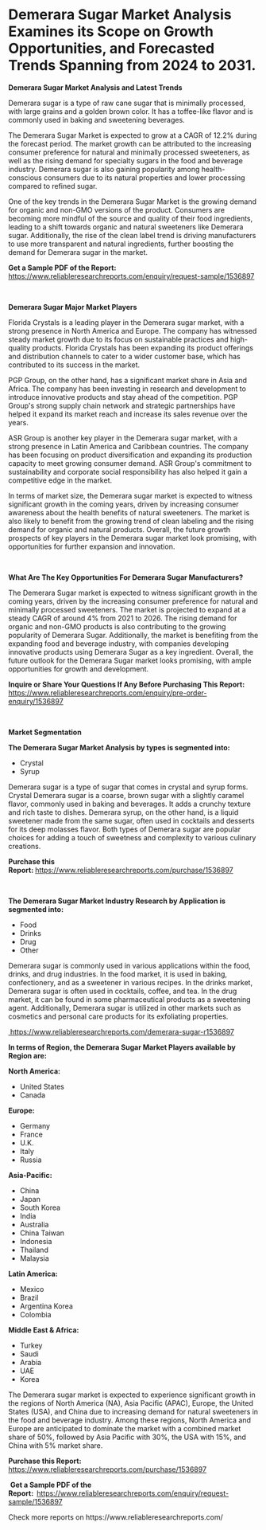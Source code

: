 <p><h1>Demerara Sugar Market Analysis Examines its Scope on Growth Opportunities, and Forecasted Trends Spanning from 2024 to 2031.</h1></p><p><strong>Demerara Sugar Market Analysis and Latest Trends</strong></p>
<p><p>Demerara sugar is a type of raw cane sugar that is minimally processed, with large grains and a golden brown color. It has a toffee-like flavor and is commonly used in baking and sweetening beverages.</p><p>The Demerara Sugar Market is expected to grow at a CAGR of 12.2% during the forecast period. The market growth can be attributed to the increasing consumer preference for natural and minimally processed sweeteners, as well as the rising demand for specialty sugars in the food and beverage industry. Demerara sugar is also gaining popularity among health-conscious consumers due to its natural properties and lower processing compared to refined sugar.</p><p>One of the key trends in the Demerara Sugar Market is the growing demand for organic and non-GMO versions of the product. Consumers are becoming more mindful of the source and quality of their food ingredients, leading to a shift towards organic and natural sweeteners like Demerara sugar. Additionally, the rise of the clean label trend is driving manufacturers to use more transparent and natural ingredients, further boosting the demand for Demerara sugar in the market.</p></p>
<p><strong>Get a Sample PDF of the Report:&nbsp;</strong> <a href="https://www.reliableresearchreports.com/enquiry/request-sample/1536897">https://www.reliableresearchreports.com/enquiry/request-sample/1536897</a></p>
<p>&nbsp;</p>
<p><strong>Demerara Sugar Major Market Players</strong></p>
<p><p>Florida Crystals is a leading player in the Demerara sugar market, with a strong presence in North America and Europe. The company has witnessed steady market growth due to its focus on sustainable practices and high-quality products. Florida Crystals has been expanding its product offerings and distribution channels to cater to a wider customer base, which has contributed to its success in the market.</p><p>PGP Group, on the other hand, has a significant market share in Asia and Africa. The company has been investing in research and development to introduce innovative products and stay ahead of the competition. PGP Group's strong supply chain network and strategic partnerships have helped it expand its market reach and increase its sales revenue over the years.</p><p>ASR Group is another key player in the Demerara sugar market, with a strong presence in Latin America and Caribbean countries. The company has been focusing on product diversification and expanding its production capacity to meet growing consumer demand. ASR Group's commitment to sustainability and corporate social responsibility has also helped it gain a competitive edge in the market.</p><p>In terms of market size, the Demerara sugar market is expected to witness significant growth in the coming years, driven by increasing consumer awareness about the health benefits of natural sweeteners. The market is also likely to benefit from the growing trend of clean labeling and the rising demand for organic and natural products. Overall, the future growth prospects of key players in the Demerara sugar market look promising, with opportunities for further expansion and innovation.</p></p>
<p>&nbsp;</p>
<p><strong>What Are The Key Opportunities For Demerara Sugar Manufacturers?</strong></p>
<p><p>The Demerara Sugar market is expected to witness significant growth in the coming years, driven by the increasing consumer preference for natural and minimally processed sweeteners. The market is projected to expand at a steady CAGR of around 4% from 2021 to 2026. The rising demand for organic and non-GMO products is also contributing to the growing popularity of Demerara Sugar. Additionally, the market is benefiting from the expanding food and beverage industry, with companies developing innovative products using Demerara Sugar as a key ingredient. Overall, the future outlook for the Demerara Sugar market looks promising, with ample opportunities for growth and development.</p></p>
<p><strong>Inquire or Share Your Questions If Any Before Purchasing This Report:</strong> <a href="https://www.reliableresearchreports.com/enquiry/pre-order-enquiry/1536897">https://www.reliableresearchreports.com/enquiry/pre-order-enquiry/1536897</a></p>
<p>&nbsp;</p>
<p><strong>Market Segmentation</strong></p>
<p><strong>The Demerara Sugar Market Analysis by types is segmented into:</strong></p>
<p><ul><li>Crystal</li><li>Syrup</li></ul></p>
<p><p>Demerara sugar is a type of sugar that comes in crystal and syrup forms. Crystal Demerara sugar is a coarse, brown sugar with a slightly caramel flavor, commonly used in baking and beverages. It adds a crunchy texture and rich taste to dishes. Demerara syrup, on the other hand, is a liquid sweetener made from the same sugar, often used in cocktails and desserts for its deep molasses flavor. Both types of Demerara sugar are popular choices for adding a touch of sweetness and complexity to various culinary creations.</p></p>
<p><strong>Purchase this Report:&nbsp;</strong><a href="https://www.reliableresearchreports.com/purchase/1536897">https://www.reliableresearchreports.com/purchase/1536897</a></p>
<p>&nbsp;</p>
<p><strong>The Demerara Sugar Market Industry Research by Application is segmented into:</strong></p>
<p><ul><li>Food</li><li>Drinks</li><li>Drug</li><li>Other</li></ul></p>
<p><p>Demerara sugar is commonly used in various applications within the food, drinks, and drug industries. In the food market, it is used in baking, confectionery, and as a sweetener in various recipes. In the drinks market, Demerara sugar is often used in cocktails, coffee, and tea. In the drug market, it can be found in some pharmaceutical products as a sweetening agent. Additionally, Demerara sugar is utilized in other markets such as cosmetics and personal care products for its exfoliating properties.</p></p>
<p><a href="https://www.reliableresearchreports.com/demerara-sugar-r1536897">&nbsp;https://www.reliableresearchreports.com/demerara-sugar-r1536897</a></p>
<p><strong>In terms of Region, the Demerara Sugar Market Players available by Region are:</strong></p>
<p>
    <p> <strong> North America: </strong>
        <ul>
            <li>United States</li>
            <li>Canada</li>
        </ul>
        </p> 
    <p> <strong> Europe: </strong>
        <ul>
            <li>Germany</li>
            <li>France</li>
            <li>U.K.</li>
            <li>Italy</li>
            <li>Russia</li>
        </ul>
        </p> 
    <p> <strong> Asia-Pacific: </strong>
        <ul>
            <li>China</li>
            <li>Japan</li>
            <li>South Korea</li>
            <li>India</li>
            <li>Australia</li>
            <li>China Taiwan</li>
            <li>Indonesia</li>
            <li>Thailand</li>
            <li>Malaysia</li>
        </ul>
        </p> 
    <p> <strong> Latin America: </strong>
        <ul>
            <li>Mexico</li>
            <li>Brazil</li>
            <li>Argentina Korea</li>
            <li>Colombia</li>
        </ul>
        </p> 
    <p> <strong> Middle East & Africa: </strong>
        <ul>
            <li>Turkey</li>
            <li>Saudi</li>
            <li>Arabia</li>
            <li>UAE</li>
            <li>Korea</li>
        </ul>
    </p>
    </p>
<p><p>The Demerara sugar market is expected to experience significant growth in the regions of North America (NA), Asia Pacific (APAC), Europe, the United States (USA), and China due to increasing demand for natural sweeteners in the food and beverage industry. Among these regions, North America and Europe are anticipated to dominate the market with a combined market share of 50%, followed by Asia Pacific with 30%, the USA with 15%, and China with 5% market share.</p></p>
<p><strong>Purchase this Report: </strong><a href="https://www.reliableresearchreports.com/purchase/1536897">https://www.reliableresearchreports.com/purchase/1536897</a></p>
<p>&nbsp;<strong>Get a Sample PDF of the Report:&nbsp;&nbsp;</strong><a href="https://www.reliableresearchreports.com/enquiry/request-sample/1536897">https://www.reliableresearchreports.com/enquiry/request-sample/1536897</a></p>
<p><strong></strong></p>
<p>Check more reports on https://www.reliableresearchreports.com/</p>